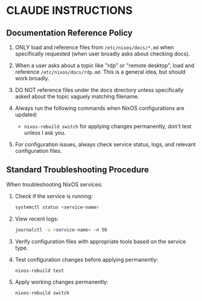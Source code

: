 # CLAUDE INSTRUCTIONS

## Documentation Reference Policy

1. ONLY load and reference files from `/etc/nixos/docs/*.md` when specifically requested (when user broadly asks about checking docs).

2. When a user asks about a topic like "rdp" or "remote desktop", load and reference `/etc/nixos/docs/rdp.md`. This is a general idea, but should work broadly.

3. DO NOT reference files under the docs directory unless specifically asked about the topic vaguely matching filename.

4. Always run the following commands when NixOS configurations are updated:
   - `nixos-rebuild switch` for applying changes permanently, don't test unless I ask you.

5. For configuration issues, always check service status, logs, and relevant configuration files.

## Standard Troubleshooting Procedure

When troubleshooting NixOS services:

1. Check if the service is running:
   ```bash
   systemctl status <service-name>
   ```

2. View recent logs:
   ```bash
   journalctl -u <service-name> -n 50
   ```

3. Verify configuration files with appropriate tools based on the service type.

4. Test configuration changes before applying permanently:
   ```bash
   nixos-rebuild test
   ```

5. Apply working changes permanently:
   ```bash
   nixos-rebuild switch
   ```
